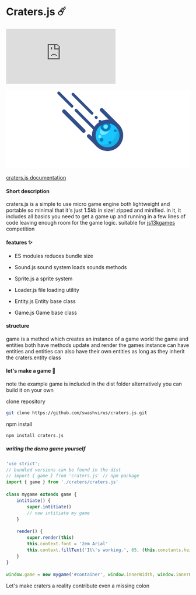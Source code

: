# Craters.js ☄️
![npm bundle size](https://img.shields.io/bundlephobia/minzip/craters.js)

![](craters.gif)

[craters.js documentation](https://swashvirus.github.io/documentation-craters.js/)

#### Short description
craters.js is a simple to use micro game engine both lightweight and portable so minimal that it's just 1.5kb in size! zipped and minified.
in it, it includes all basics you need to get a game up and running in a few lines of code 
leaving enough room for the game logic. suitable for [js13kgames](https://js13kgames.com) competition

#### features ✨

- ES modules
	reduces bundle size
- Sound.js
	sound system loads sounds methods
	
- Sprite.js
	a sprite system

- Loader.js
	file loading utility

- Entity.js
	Entity base class

- Game.js
	Game base class

#### structure
game is a method which creates an instance of a game world
the game and entities both have methods update and render
the games instance can have entities and entities can also have their own entities as long as they inherit the craters.entity class

#### let's make a game 🚀
note the example game is included in the dist folder alternatively you can build it on your own 

clone repository
```bash 
git clone https://github.com/swashvirus/craters.js.git
```
npm install

```bash
npm install craters.js
```

##### writing the demo game yourself
```javascript
'use strict';
// bundled versions can be found in the dist
// import { game } from 'craters.js' // npm package
import { game } from './craters/craters.js'

class mygame extends game {
    intitiate() {
        super.intitiate()
        // now intitiate my game
    }

    render() {
        super.render(this)
        this.context.font = '2em Arial'
        this.context.fillText('It\'s working.️', 65, (this.constants.height / 2), (this.constants.width))
    }
}

window.game = new mygame('#container', window.innerWidth, window.innerHeight, 60, true)
```
Let's make craters a reality contribute even a missing colon
